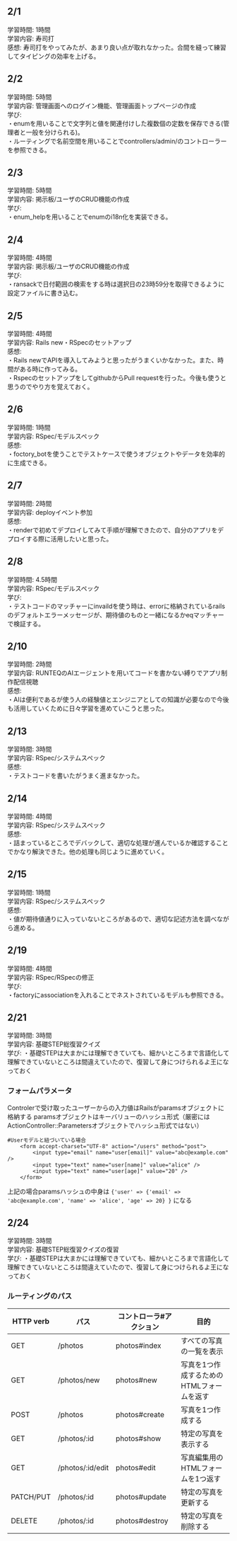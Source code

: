 ## 2/1  
学習時間: 1時間  
学習内容: 寿司打  
感想: 寿司打をやってみたが、あまり良い点が取れなかった。合間を縫って練習してタイピングの効率を上げる。   

## 2/2  
学習時間: 5時間  
学習内容: 管理画面へのログイン機能、管理画面トップページの作成  
学び:  
・enumを用いることで文字列と値を関連付けした複数個の定数を保存できる(管理者と一般を分けられる)。  
・ルーティングで名前空間を用いることでcontrollers/admin/のコントローラーを参照できる。  

## 2/3  
学習時間: 5時間  
学習内容: 掲示板/ユーザのCRUD機能の作成  
学び:  
・enum_helpを用いることでenumのi18n化を実装できる。  

## 2/4  
学習時間: 4時間  
学習内容: 掲示板/ユーザのCRUD機能の作成  
学び:  
・ransackで日付範囲の検索をする時は選択日の23時59分を取得できるように設定ファイルに書き込む。  

## 2/5  
学習時間: 4時間  
学習内容: Rails new・RSpecのセットアップ  
感想:  
・Rails newでAPIを導入してみようと思ったがうまくいかなかった。また、時間がある時に作ってみる。  
・RspecのセットアップをしてgithubからPull requestを行った。今後も使うと思うのでやり方を覚えておく。  

## 2/6  
学習時間: 1時間  
学習内容: RSpec/モデルスペック  
感想:  
・foctory_botを使うことでテストケースで使うオブジェクトやデータを効率的に生成できる。  

## 2/7  
学習時間: 2時間  
学習内容: deployイベント参加  
感想:  
・renderで初めてデプロイしてみて手順が理解できたので、自分のアプリをデプロイする際に活用したいと思った。  

## 2/8  
学習時間: 4.5時間  
学習内容: RSpec/モデルスペック  
学び:  
・テストコードのマッチャーにinvaildを使う時は、errorに格納されているrailsのデフォルトエラーメッセージが、期待値のものと一緒になるかeqマッチャーで検証する。  

## 2/10  
学習時間: 2時間  
学習内容: RUNTEQのAIエージェントを用いてコードを書かない縛りでアプリ制作配信視聴  
感想:  
・AIは便利であるが使う人の経験値とエンジニアとしての知識が必要なので今後も活用していくために日々学習を進めていこうと思った。  

## 2/13  
学習時間: 3時間  
学習内容: RSpec/システムスペック  
感想:  
・テストコードを書いたがうまく進まなかった。  

## 2/14  
学習時間: 4時間  
学習内容: RSpec/システムスペック  
感想:  
・詰まっているところでデバックして、適切な処理が進んでいるか確認することでかなり解決できた。他の処理も同じように進めていく。  

## 2/15  
学習時間: 1時間  
学習内容: RSpec/システムスペック  
感想:  
・値が期待値通りに入っていないところがあるので、適切な記述方法を調べながら進める。  

## 2/19  
学習時間: 4時間  
学習内容: RSpec/RSpecの修正  
学び:  
・factoryにassociationを入れることでネストされているモデルも参照できる。  

## 2/21  
学習時間: 3時間  
学習内容: 基礎STEP総復習クイズ  
学び:
・基礎STEPは大まかには理解できていても、細かいところまで言語化して理解できていないところは間違えていたので、復習して身につけられるよ王になっておく

### フォームパラメータ
Controlerで受け取ったユーザーからの入力値はRailsがparamsオブジェクトに格納する
paramsオブジェクトはキーバリューのハッシュ形式（厳密にはActionController::Parametersオブジェクトでハッシュ形式ではない）
```
#Userモデルと紐づいている場合
	<form accept-charset="UTF-8" action="/users" method="post">
		<input type="email" name="user[email]" value="abc@example.com" />
		<input type="text" name="user[name]" value="alice" />
		<input type="text" name="user[age]" value="20" />
	</form>
```
上記の場合paramsハッシュの中身は
`{'user' => {'email' => 'abc@example.com', 'name' => 'alice', 'age' => 20} }`
になる

## 2/24  
学習時間: 3時間  
学習内容: 基礎STEP総復習クイズの復習  
学び:
・基礎STEPは大まかには理解できていても、細かいところまで言語化して理解できていないところは間違えていたので、復習して身につけられるよ王になっておく

### ルーティングのパス  

HTTP verb|  パス  |  コントローラ#アクション  |  目的  
---------|---------|---------|----------------
GET	|/photos   |photos#index	|すべての写真の一覧を表示
GET	|/photos/new	|photos#new	|写真を1つ作成するためのHTMLフォームを返す
POST	|/photos	|photos#create	|写真を1つ作成する
GET	|/photos/:id	|photos#show	|特定の写真を表示する
GET	|/photos/:id/edit	|photos#edit	|写真編集用のHTMLフォームを1つ返す
PATCH/PUT	|/photos/:id	|photos#update	|特定の写真を更新する
DELETE	|/photos/:id	|photos#destroy	|特定の写真を削除する

